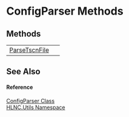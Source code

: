 # ConfigParser Methods




## Methods
<table>
<tr>
<td><a href="M_HLNC_Utils_ConfigParser_ParseTscnFile">ParseTscnFile</a></td>
<td> </td></tr>
</table>

## See Also


#### Reference
<a href="T_HLNC_Utils_ConfigParser">ConfigParser Class</a>  
<a href="N_HLNC_Utils">HLNC.Utils Namespace</a>  
